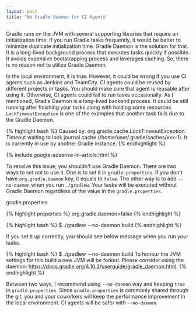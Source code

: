```yaml
---
layout: post
title: "No Gradle Daemon for CI Agents"
---
```


Gradle runs on the JVM with several supporting libraries that require an initialization time. If you run Gradle tasks frequently,  it would be better to minimize duplicate initialization time. Gradle Daemon is the solution for that. It is a long-lived background process that executes tasks quickly if possible. It avoids expensive bootstrapping process and leverages caching. So, there is no reason not to utilize Gradle Daemon.

In the local environment, it is true. However, it could be wrong if you use CI agents such as Jenkins and TeamCity. CI agents could be reused by different projects or tasks. You should make sure that agent is reusable after using it. Otherwise, CI agents could fail to run tasks occasionally. As I mentioned, Gradle Daemon is a long-lived backend process. It could be still running after finishing your tasks along with holding some resources. `LockTimeoutException` is one of the examples that another task fails due to the Gradle Daemon.

{% highlight bash %}
Caused by: org.gradle.cache.LockTimeoutException:
  Timeout waiting to lock journal cache (/home/user/.gradle/caches/xxx-1).
  It is currently in use by another Gradle instance.
{% endhighlight %}

{% include google-adsense-in-article.html %}

To resolve this issue, you shouldn't use Gradle Daemon. There are two ways to set not to use it. One is to set it in `gradle.properties`. If you don't have `org.gradle.daemon` key, it equals to `false`. The other way is to add `--no-daemon` when you run `./gradlew`. Your tasks will be executed without Gradle Daemon regardless of the value in the `gradle.properties`.

<p class="code-label">gradle.properties</p>
{% highlight properties %}
org.gradle.daemon=false
{% endhighlight %}

{% highlight bash %}
$ ./gradlew --no-daemon build
{% endhighlight %}

If you set it up correctly, you should see below message when you run your tasks.

{% highlight bash %}
$ ./gradlew --no-daemon build
  To honour the JVM settings for this build a new JVM will be forked.
  Please consider using the daemon: https://docs.gradle.org/4.10.2/userguide/gradle_daemon.html.
{% endhighlight %}

Between two ways, I recommend using `--no-daemon` way and keeping `true` in `gradle.properties`. Since `gradle.properties` is commonly shared through the git, you and your coworkers will keep the performance improvement in the local environment. CI agents will be safer with `--no-daemon`.
